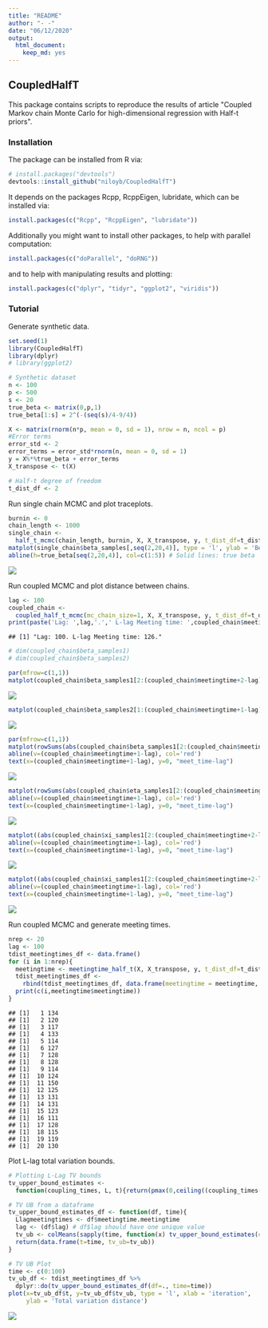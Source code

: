 ```yaml
---
title: "README"
author: "- -"
date: "06/12/2020"
output: 
  html_document: 
    keep_md: yes
---
```




## CoupledHalfT

This package contains scripts to reproduce the results of article "Coupled Markov chain Monte Carlo for high-dimensional regression with Half-t priors".

### Installation

The package can be installed from R via:


```r
# install.packages("devtools")
devtools::install_github("niloyb/CoupledHalfT")
```

It depends on the packages Rcpp, RcppEigen, lubridate, which can be
installed via:


```r
install.packages(c("Rcpp", "RcppEigen", "lubridate"))
```

Additionally you might want to install other packages, to help with
parallel computation:


```r
install.packages(c("doParallel", "doRNG"))
```

and to help with manipulating results and plotting:


```r
install.packages(c("dplyr", "tidyr", "ggplot2", "viridis"))
```

### Tutorial

Generate synthetic data.


```r
set.seed(1)
library(CoupledHalfT)
library(dplyr)
# library(ggplot2)

# Synthetic dataset
n <- 100
p <- 500
s <- 20
true_beta <- matrix(0,p,1)
true_beta[1:s] = 2^(-(seq(s)/4-9/4))

X <- matrix(rnorm(n*p, mean = 0, sd = 1), nrow = n, ncol = p)
#Error terms
error_std <- 2
error_terms = error_std*rnorm(n, mean = 0, sd = 1)
y = X%*%true_beta + error_terms
X_transpose <- t(X)

# Half-t degree of freedom
t_dist_df <- 2
```

Run single chain MCMC and plot traceplots. 


```r
burnin <- 0
chain_length <- 1000
single_chain <- 
  half_t_mcmc(chain_length, burnin, X, X_transpose, y, t_dist_df=t_dist_df)
matplot(single_chain$beta_samples[,seq(2,20,4)], type = 'l', ylab = 'Beta')
abline(h=true_beta[seq(2,20,4)], col=c(1:5)) # Solid lines: true beta
```

![](README_files/figure-html/single_chain_plot-1.png)<!-- -->

Run coupled MCMC and plot distance between chains. 


```r
lag <- 100
coupled_chain <- 
  coupled_half_t_mcmc(mc_chain_size=1, X, X_transpose, y, t_dist_df=t_dist_df, lag=lag)
print(paste('Lag: ',lag,'.',' L-lag Meeting time: ',coupled_chain$meetingtime,'.',sep = ''))
```

```
## [1] "Lag: 100. L-lag Meeting time: 126."
```

```r
# dim(coupled_chain$beta_samples1)
# dim(coupled_chain$beta_samples2)

par(mfrow=c(1,1))
matplot(coupled_chain$beta_samples1[2:(coupled_chain$meetingtime+2-lag),seq(2,20,4)], type = 'l',ylab = 'chain1 beta components', xlab = 'iteration')
```

![](README_files/figure-html/coupled_chain_plot-1.png)<!-- -->

```r
matplot(coupled_chain$beta_samples2[1:(coupled_chain$meetingtime+1-lag),seq(2,20,4)], type = 'l',ylab = 'chain2 beta components', xlab = 'iteration')
```

![](README_files/figure-html/coupled_chain_plot-2.png)<!-- -->

```r
par(mfrow=c(1,1))
matplot(rowSums(abs(coupled_chain$beta_samples1[2:(coupled_chain$meetingtime+2-lag),]-coupled_chain$beta_samples2[c(1:(coupled_chain$meetingtime+1-lag)),])), type='l', ylab = '|chain1_beta-chain2_beta|_1', xlab = 'iteration', xlim = c(1,(coupled_chain$meetingtime+5-lag)))
abline(v=(coupled_chain$meetingtime+1-lag), col='red')
text(x=(coupled_chain$meetingtime+1-lag), y=0, "meet_time-lag")
```

![](README_files/figure-html/coupled_chain_plot-3.png)<!-- -->

```r
matplot(rowSums(abs(coupled_chain$eta_samples1[2:(coupled_chain$meetingtime+2-lag),]-coupled_chain$eta_samples2[c(1:(coupled_chain$meetingtime+1-lag)),])), type='l', ylab = '|chain1_eta-chain2_eta|_1', xlab = 'iteration', xlim = c(1,(coupled_chain$meetingtime+5-lag)))
abline(v=(coupled_chain$meetingtime+1-lag), col='red')
text(x=(coupled_chain$meetingtime+1-lag), y=0, "meet_time-lag")
```

![](README_files/figure-html/coupled_chain_plot-4.png)<!-- -->

```r
matplot((abs(coupled_chain$xi_samples1[2:(coupled_chain$meetingtime+2-lag)]-coupled_chain$xi_samples2[c(1:(coupled_chain$meetingtime+1-lag))])), type='l', ylab = '|chain1_xi-chain2_xi|_1', xlab = 'iteration', xlim = c(1,(coupled_chain$meetingtime+5-lag)))
abline(v=(coupled_chain$meetingtime+1-lag), col='red')
text(x=(coupled_chain$meetingtime+1-lag), y=0, "meet_time-lag")
```

![](README_files/figure-html/coupled_chain_plot-5.png)<!-- -->

```r
matplot((abs(coupled_chain$xi_samples1[2:(coupled_chain$meetingtime+2-lag)]-coupled_chain$xi_samples2[c(1:(coupled_chain$meetingtime+1-lag))])), type='l', ylab = '|chain1_sigma-chain2_sigma|_1', xlab = 'iteration', xlim = c(1,(coupled_chain$meetingtime+5-lag)))
abline(v=(coupled_chain$meetingtime+1-lag), col='red')
text(x=(coupled_chain$meetingtime+1-lag), y=0, "meet_time-lag")
```

![](README_files/figure-html/coupled_chain_plot-6.png)<!-- -->

Run coupled MCMC and generate meeting times. 


```r
nrep <- 20
lag <- 100
tdist_meetingtimes_df <- data.frame()
for (i in 1:nrep){
  meetingtime <- meetingtime_half_t(X, X_transpose, y, t_dist_df=t_dist_df, lag=lag)
  tdist_meetingtimes_df <-
    rbind(tdist_meetingtimes_df, data.frame(meetingtime = meetingtime, lag=lag))
  print(c(i,meetingtime$meetingtime))
}
```

```
## [1]   1 134
## [1]   2 120
## [1]   3 117
## [1]   4 133
## [1]   5 114
## [1]   6 127
## [1]   7 128
## [1]   8 128
## [1]   9 114
## [1]  10 124
## [1]  11 150
## [1]  12 125
## [1]  13 131
## [1]  14 131
## [1]  15 123
## [1]  16 111
## [1]  17 128
## [1]  18 115
## [1]  19 119
## [1]  20 130
```

Plot L-lag total variation bounds.


```r
# Plotting L-Lag TV bounds
tv_upper_bound_estimates <- 
  function(coupling_times, L, t){return(pmax(0,ceiling((coupling_times-L-t)/L)))}

# TV UB from a dataframe
tv_upper_bound_estimates_df <- function(df, time){
  Llagmeetingtimes <- df$meetingtime.meetingtime
  lag <- (df$lag) # df$lag should have one unique value
  tv_ub <- colMeans(sapply(time, function(x) tv_upper_bound_estimates(coupling_times = Llagmeetingtimes, L=lag, x)))
  return(data.frame(t=time, tv_ub=tv_ub))
}

# TV UB Plot
time <- c(0:100)
tv_ub_df <- tdist_meetingtimes_df %>% 
  dplyr::do(tv_upper_bound_estimates_df(df=., time=time))
plot(x=tv_ub_df$t, y=tv_ub_df$tv_ub, type = 'l', xlab = 'iteration', 
     ylab = 'Total variation distance')
```

![](README_files/figure-html/LlagTVplot-1.png)<!-- -->

